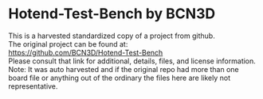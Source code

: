 
# Hotend-Test-Bench by BCN3D  
This is a harvested standardized copy of a project from github.  
The original project can be found at:  
https://github.com/BCN3D/Hotend-Test-Bench  
Please consult that link for additional, details, files, and license information.  
Note: It was auto harvested and if the original repo had more than one board file or anything out of the ordinary the files here are likely not representative.  
    